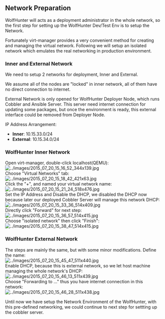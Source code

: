 ## Network Preparation
WolfHunter will acts as a deployment administrator in the whole network, so the first step for setting up the WolfHunter Dev/Test Env is to setup the Network.    

Fortunately virt-manager provides a very convenient method for creating and managing the virtual network. Following we will setup an isolated network which emulates the real networking in production environment.   

### Inner and External Network
We need to setup 2 networks for deployment, Inner and External. 

We assume all of the nodes are "locked" in inner network, all of them have no direct connection to internet. 

External Network is only opened for WolfHunter Deployer Node, which runs Cobbler and Ansible Server. This server need internet connection for updating some packages, but once the environment is ready, this external interface could be removed from Deployer Node. 

IP Address Arrangement:
* **Inner**: 10.15.33.0/24
* **External**: 10.15.34.0/24

### WolfHunter Inner Network
Open virt-manager, double-click localhost(QEMU):    
![../images/2015_07_20_15_16_52_344x139.jpg](../images/2015_07_20_15_16_52_344x139.jpg)   
Choose "Virtual Networks" tab:    
![../images/2015_07_20_15_18_42_421x63.jpg](../images/2015_07_20_15_18_42_421x63.jpg)    
Click the "+", and named your virtual network name:  
![../images/2015_07_20_15_21_24_518x476.jpg](../images/2015_07_20_15_21_24_518x476.jpg)   
Set the IP Address and Disable the DHCP, we disabled the DHCP now because later our deployed Cobbler Server will manage this network DHCP:    
![../images/2015_07_20_15_33_36_514x409.jpg](../images/2015_07_20_15_33_36_514x409.jpg)   
Directly click "Forward" for next step:    
![../images/2015_07_20_15_36_57_514x415.jpg](../images/2015_07_20_15_36_57_514x415.jpg)   
Choose "isolated network" then click "Finish":   
![../images/2015_07_20_15_38_47_514x415.jpg](../images/2015_07_20_15_38_47_514x415.jpg)   

### WolfHunter External Network
The steps are mainly the same, but with some minor modifications. 
Define the name:   
![../images/2015_07_20_15_45_47_511x440.jpg](../images/2015_07_20_15_45_47_511x440.jpg)    
Enable DHCP, because this is external network, so we let host machine managing the whole network's DHCP:    
![../images/2015_07_20_15_46_13_511x439.jpg](../images/2015_07_20_15_46_13_511x439.jpg)    
Choose "Forwarding to ..." thus you have internet connection in this network:   
![../images/2015_07_20_15_46_28_511x438.jpg](../images/2015_07_20_15_46_28_511x438.jpg)    

Until now we have setup the Network Environment of the WolfHunter, with this pre-defined networking, we could continue to next step for settting up the cobbler server.    
